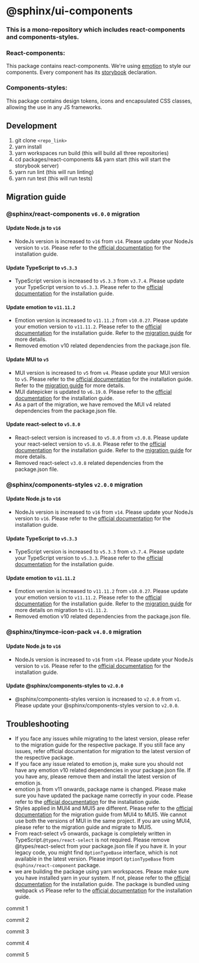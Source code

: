 # @sphinx/ui-components

### This is a mono-repository which includes react-components and components-styles.

### React-components:

This package contains react-components. We're using [emotion](https://emotion.sh) to style our components. Every component has its [storybook](https://storybook.js.org) declaration.

### Components-styles:

This package contains design tokens, icons and encapsulated CSS classes, allowing the use in any JS frameworks.

## Development
1. git clone `<repo_link>`
2. yarn install
3. yarn workspaces run build  (this will build all three repositories)
4. cd packages/react-components && yarn start (this will start the storybook server)
5. yarn run lint (this will run linting)
6. yarn run test (this will run tests)

## Migration guide

### @sphinx/react-components `v6.0.0` migration
#### Update Node.js to `v16`
 - NodeJs version is increased to `v16` from `v14`. Please update your NodeJs version to `v16`. Please refer to the [official documentation](https://nodejs.org/en/download/) for the installation guide.

#### Update TypeScript to `v5.3.3`
 - TypeScript version is increased to `v5.3.3` from `v3.7.4`. Please update your TypeScript version to `v5.3.3`. Please refer to the [official documentation](https://www.typescriptlang.org/download) for the installation guide.

#### Update emotion to `v11.11.2`
 - Emotion version is increased to `v11.11.2` from `v10.0.27`. Please update your emotion version to `v11.11.2`. Please refer to the [official documentation](https://emotion.sh/docs/install) for the installation guide. Refer to the [migration guide](https://emotion.sh/docs/emotion-11) for more details.
 - Removed emotion v10 related dependencies from the package.json file.

#### Update MUI to `v5`
 - MUI version is increased to `v5` from `v4`. Please update your MUI version to `v5`. Please refer to the [official documentation](https://mui.com/getting-started/installation/) for the installation guide. Refer to the [migration guide](https://mui.com/material-ui/migration/migration-v4/) for more details.
 - MUI datepicker is updated to `v6.19.0`. Please refer to the [official documentation](https://mui.com/components/pickers/) for the installation guide.
 - As a part of the migration, we have removed the MUI v4 related dependencies from the package.json file.

#### Update react-select to `v5.8.0`
 - React-select version is increased to `v5.8.0` from `v3.0.8`. Please update your react-select version to `v5.8.0`. Please refer to the [official documentation](https://react-select.com/home) for the installation guide. Refer to the [migration guide](https://react-select.com/migration) for more details.
 - Removed react-select `v3.0.8` related dependencies from the package.json file.

### @sphinx/components-styles `v2.0.0` migration
#### Update Node.js to `v16`
 - NodeJs version is increased to `v16` from `v14`. Please update your NodeJs version to `v16`. Please refer to the [official documentation](https://nodejs.org/en/download/) for the installation guide.

#### Update TypeScript to `v5.3.3`
 - TypeScript version is increased to `v5.3.3` from `v3.7.4`. Please update your TypeScript version to `v5.3.3`. Please refer to the [official documentation](https://www.typescriptlang.org/download) for the installation guide.

#### Update emotion to `v11.11.2`
- Emotion version is increased to `v11.11.2` from `v10.0.27`. Please update your emotion version to `v11.11.2`. Please refer to the [official documentation](https://emotion.sh/docs/install) for the installation guide. Refer to the [migration guide](https://emotion.sh/docs/emotion-11) for more details on migration to `v11.11.2`.
- Removed emotion v10 related dependencies from the package.json file.

### @sphinx/tinymce-icon-pack `v4.0.0` migration
#### Update Node.js to `v16`
 - NodeJs version is increased to `v16` from `v14`. Please update your NodeJs version to `v16`. Please refer to the [official documentation](https://nodejs.org/en/download/) for the installation guide.

#### Update @sphinx/components-styles to `v2.0.0`
 - @sphinx/components-styles version is increased to `v2.0.0` from `v1`. Please update your @sphinx/components-styles version to `v2.0.0`.

## Troubleshooting
- If you face any issues while migrating to the latest version, please refer to the migration guide for the respective package. If you still face any issues, refer official documentation for migration to the latest version of the respective package.
- If you face any issue related to emotion js, make sure you should not have any emotion v10 related dependencies in your package.json file. If you have any, please remove them and install the latest version of emotion js.
- emotion js from v11 onwards, package name is changed. Please make sure you have updated the package name correctly in your code. Please refer to the [official documentation](https://emotion.sh/docs/install) for the installation guide.
- Styles applied in MUI4 and MUI5 are different. Please refer to the [official documentation](https://mui.com/guides/migration-v4/) for the migration guide from MUI4 to MUI5. We cannot use both the versions of MUI in the same project. If you are using MUI4, please refer to the migration guide and migrate to MUI5.
- From react-select v5 onwards, package is completely written in TypeScript.`@types/react-select` is not required. Please remove @types/react-select from your package.json file if you have it. In your legacy code, you might find `OptionTypeBase` interface, which is not available in the latest version. Please import `OptionTypeBase` from `@sphinx/react-component` package.     
- we are building the package using yarn workspaces. Please make sure you have installed yarn in your system. If not, please refer to the [official documentation](https://classic.yarnpkg.com/en/docs/install) for the installation guide. The package is bundled using webpack `v5` Please refer to the [official documentation](https://webpack.js.org/guides/installation/) for the installation guide.

commit 1


commit 2


commit 3


commit 4

commit 5
